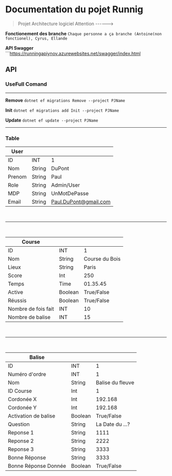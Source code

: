# Documentation du pojet Runnig

> Projet Architecture logiciel
> Attention ------>

**Fonctionement des branche** ``` Chaque personne a ça branche (Antoine(non fonctionel), Cyrus, Ellande ```

**API Swagger** ```https://runningapiynov.azurewebsites.net/swagger/index.html 

## API

### UseFull Comand 

<hr>

**Remove**  ``` dotnet ef migrations Remove --project PJName  ```

**Init**  ``` dotnet ef migrations add Init --project PJName ```

**Update**  ``` dotnet ef update --project PJName  ```

<hr>

### Table

| User   |         |                        |
|--------|---------|------------------------|
| ID     | INT     | 1                      |
| Nom    | String  | DuPont                 |
| Prenom | String  | Paul                   |
| Role   | String  | Admin/User             |
| MDP    | String  | UnMotDePasse           |
| Email  | String  | Paul.DuPont@gmail.com  |
<br>
 <hr>
<br>

| Course              |         |                |
|---------------------|---------|----------------|
| ID                  | INT     | 1              |
| Nom                 | String  | Course du Bois |
| Lieux               | String  | Paris          |
| Score               | Int     | 250            |
| Temps               | Time    | 01.35.45       |
| Active              | Boolean | True/False     |
| Réussis             | Boolean | True/False     |
| Nombre de fois fait | INT     | 10             |
| Nombre de balise    | INT     | 15             |
<br>
 <hr>
<br>

| Balise               |         |                  |
|----------------------|---------|------------------|
| ID                   | INT     | 1                |
| Numéro d'ordre       | INT     | 1                |
| Nom                  | String  | Balise du fleuve |
| ID Course            | Int     | 1                |
| Cordonée X           | Int     | 192.168          |
| Cordonée Y           | Int     | 192.168          |
| Activation de balise | Boolean | True/False       |
| Question             | String  | La Date du ...?  |
| Reponse 1            | String  | 1111             |
| Reponse 2            | String  | 2222             |
| Reponse 3            | String  | 3333             |
| Bonne Réponse        | String  | 3333             |
| Bonne Réponse Donnée | Boolean | True/False       |
